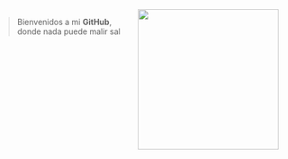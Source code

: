 <img align="right" src="https://cdn.pixabay.com/animation/2024/05/16/21/45/21-45-34-3_512.gif" width="250" /> 

> Bienvenidos a mi **GitHub**, donde nada puede malir sal
